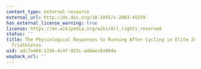 ```yaml
---
content_type: external-resource
external_url: http://dx.doi.org/10.1055/s-2003-45259
has_external_license_warning: true
license: https://en.wikipedia.org/wiki/All_rights_reserved
status: ''
title: The Physiological Responses to Running After Cycling in Elite Junior and Senior
  Triathletes
uid: adc7a468-1336-4c4f-923c-addaec8a984a
wayback_url: ''
---
```

